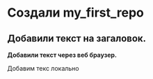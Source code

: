 ﻿# Создали my_first_repo

## Добавили текст на загаловок.

__Добавили текст через веб браузер.__

Добавим текс локально 
